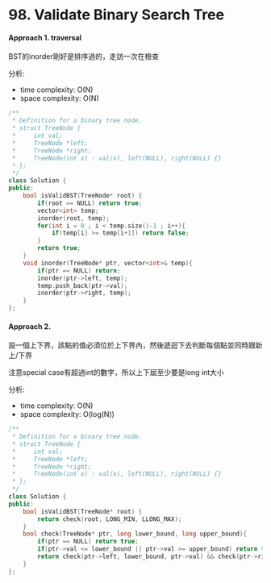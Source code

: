 # 98. Validate Binary Search Tree
#### Approach 1. traversal
BST的inorder剛好是排序過的，走訪一次在檢查

分析:
- time complexity: O(N)
- space complexity: O(N)
```c++
/**
 * Definition for a binary tree node.
 * struct TreeNode {
 *     int val;
 *     TreeNode *left;
 *     TreeNode *right;
 *     TreeNode(int x) : val(x), left(NULL), right(NULL) {}
 * };
 */
class Solution {
public:
    bool isValidBST(TreeNode* root) {
        if(root == NULL) return true;
        vector<int> temp;
        inorder(root, temp);
        for(int i = 0 ; i < temp.size()-1 ; i++){
            if(temp[i] >= temp[i+1]) return false;
        }
        return true;
    }
    void inorder(TreeNode* ptr, vector<int>& temp){
        if(ptr == NULL) return;
        inorder(ptr->left, temp);
        temp.push_back(ptr->val);
        inorder(ptr->right, temp);
    }
};
```

#### Approach 2.
設一個上下界，該點的值必須位於上下界內，然後遞迴下去判斷每個點並同時跟新上/下界

注意special case有超過int的數字，所以上下屆至少要是long int大小

分析:
- time complexity: O(N)
- space complexity: O(log(N))

```c++
/**
 * Definition for a binary tree node.
 * struct TreeNode {
 *     int val;
 *     TreeNode *left;
 *     TreeNode *right;
 *     TreeNode(int x) : val(x), left(NULL), right(NULL) {}
 * };
 */
class Solution {
public:
    bool isValidBST(TreeNode* root) {
        return check(root, LONG_MIN, LLONG_MAX);
    }
    bool check(TreeNode* ptr, long lower_bound, long upper_bound){
        if(ptr == NULL) return true;
        if(ptr->val <= lower_bound || ptr->val >= upper_bound) return false;
        return check(ptr->left, lower_bound, ptr->val) && check(ptr->right, ptr->val, upper_bound);
    }
};
```
